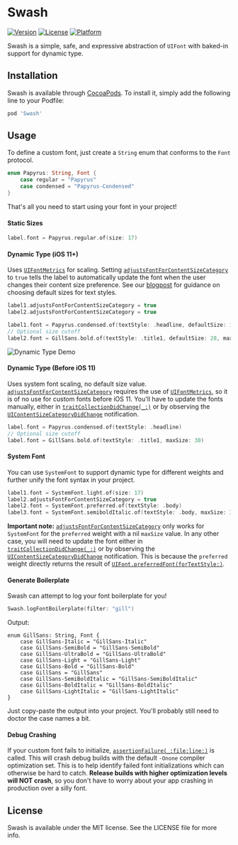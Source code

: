 # Swash

[![Version](https://img.shields.io/cocoapods/v/Swash.svg?style=flat)](http://cocoapods.org/pods/Swash)
[![License](https://img.shields.io/cocoapods/l/Swash.svg?style=flat)](http://cocoapods.org/pods/Swash)
[![Platform](https://img.shields.io/cocoapods/p/Swash.svg?style=flat)](http://cocoapods.org/pods/Swash)

Swash is a simple, safe, and expressive abstraction of `UIFont` with baked-in support for dynamic type.

## Installation

Swash is available through [CocoaPods](http://cocoapods.org). To install it, simply add the following line to your Podfile:

```ruby
pod 'Swash'
```

## Usage
To define a custom font, just create a `String` enum that conforms to the `Font` protocol.
```swift
enum Papyrus: String, Font {
    case regular = "Papyrus"
    case condensed = "Papyrus-Condensed"
}
```

That's all you need to start using your font in your project!

#### Static Sizes
```swift
label.font = Papyrus.regular.of(size: 17)
```

#### Dynamic Type (iOS 11+)
Uses [`UIFontMetrics`](https://developer.apple.com/documentation/uikit/uifontmetrics) for scaling. Setting [`adjustsFontForContentSizeCategory`](https://developer.apple.com/documentation/uikit/uicontentsizecategoryadjusting/1771731-adjustsfontforcontentsizecategor) to `true` tells the label to automatically update the font when the user changes their content size preference. See our [blogpost](https://mindgrub.com/blog) for guidance on choosing default sizes for text styles.
```swift
label1.adjustsFontForContentSizeCategory = true
label2.adjustsFontForContentSizeCategory = true

label1.font = Papyrus.condensed.of(textStyle: .headline, defaultSize: 17)
// Optional size cutoff
label2.font = GillSans.bold.of(textStyle: .title1, defaultSize: 28, maxSize: 38)
```
![Dynamic Type Demo](https://raw.githubusercontent.com/Mindgrub/Swash/v1.0.0/Swash/Assets/dynamic_type_demo.gif)

#### Dynamic Type (Before iOS 11)
Uses system font scaling, no default size value. [`adjustsFontForContentSizeCategory`](https://developer.apple.com/documentation/uikit/uicontentsizecategoryadjusting/1771731-adjustsfontforcontentsizecategor) requires the use of [`UIFontMetrics`](https://developer.apple.com/documentation/uikit/uifontmetrics), so it is of no use for custom fonts before iOS 11. You'll have to update the fonts manually, either in [`traitCollectionDidChange(_:)`](https://developer.apple.com/documentation/uikit/uitraitenvironment/1623516-traitcollectiondidchange) or by observing the [`UIContentSizeCategoryDidChange`](https://developer.apple.com/documentation/foundation/nsnotification.name/1622948-uicontentsizecategorydidchange) notification.
```swift
label.font = Papyrus.condensed.of(textStyle: .headline)
// Optional size cutoff
label.font = GillSans.bold.of(textStyle: .title1, maxSize: 30)
```

#### System Font
You can use `SystemFont` to support dynamic type for different weights and further unify the font syntax in your project.
```swift
label1.font = SystemFont.light.of(size: 17)
label2.adjustsFontForContentSizeCategory = true
label2.font = SystemFont.preferred.of(textStyle: .body)
label3.font = SystemFont.semiboldItalic.of(textStyle: .body, maxSize: 30)
```
**Important note:** [`adjustsFontForContentSizeCategory`](https://developer.apple.com/documentation/uikit/uicontentsizecategoryadjusting/1771731-adjustsfontforcontentsizecategor) only works for `SystemFont` for the `preferred` weight with a nil `maxSize` value. In any other case, you will need to update the font either in [`traitCollectionDidChange(_:)`](https://developer.apple.com/documentation/uikit/uitraitenvironment/1623516-traitcollectiondidchange) or by observing the [`UIContentSizeCategoryDidChange`](https://developer.apple.com/documentation/foundation/nsnotification.name/1622948-uicontentsizecategorydidchange) notification. This is because the `preferred` weight directly returns the result of [`UIFont.preferredFont(forTextStyle:)`](https://developer.apple.com/documentation/uikit/uifont/1619030-preferredfont).

#### Generate Boilerplate
Swash can attempt to log your font boilerplate for you!
```swift
Swash.logFontBoilerplate(filter: "gill")
```
Output:
```
enum GillSans: String, Font {
    case GillSans-Italic = "GillSans-Italic"
    case GillSans-SemiBold = "GillSans-SemiBold"
    case GillSans-UltraBold = "GillSans-UltraBold"
    case GillSans-Light = "GillSans-Light"
    case GillSans-Bold = "GillSans-Bold"
    case GillSans = "GillSans"
    case GillSans-SemiBoldItalic = "GillSans-SemiBoldItalic"
    case GillSans-BoldItalic = "GillSans-BoldItalic"
    case GillSans-LightItalic = "GillSans-LightItalic"
}
```
Just copy-paste the output into your project. You'll probably still need to doctor the case names a bit.

#### Debug Crashing
If your custom font fails to initialize, [`assertionFailure(_:file:line:)`](https://developer.apple.com/documentation/swift/1539616-assertionfailure) is called. This will crash debug builds with the default `-Onone` compiler optimization set. This is to help identify failed font initializations which can otherwise be hard to catch. **Release builds with higher optimization levels will NOT crash**, so you don't have to worry about your app crashing in production over a silly font.

## License

Swash is available under the MIT license. See the LICENSE file for more info.
